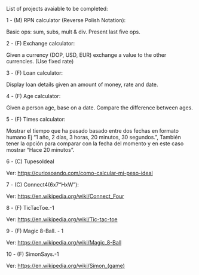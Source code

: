 List of projects avaiable to be completed:

1 - (M) RPN calculator (Reverse Polish Notation):

Basic ops: sum, subs, mult & div. Present last five ops.


2 - (F) Exchange calculator:

Given a currency (DOP, USD, EUR) exchange a value to the other currencies. (Use fixed rate)


3 - (F) Loan calculator:

Display loan details given an amount of money, rate and date.


4 - (F) Age calculator:

Given a person age, base on a date. Compare the difference between ages.


5 - (F) Times calculator:

Mostrar el tiempo que ha pasado basado entre dos fechas en formato humano Ej “1 año, 2 días, 3 horas, 20 minutos, 30 segundos.”, También tener la opción para comparar con la fecha del momento y en este caso mostrar “Hace 20 minutos”.


6 - (C) TupesoIdeal

Ver: https://curiosoando.com/como-calcular-mi-peso-ideal


7 - (C) Connect4(6x7“HxW”):

Ver: https://en.wikipedia.org/wiki/Connect_Four


8 - (F) TicTacToe.-1

Ver: https://en.wikipedia.org/wiki/Tic-tac-toe


9 - (F) Magic 8-Ball. - 1

Ver: https://en.wikipedia.org/wiki/Magic_8-Ball


10 - (F) SimonSays.-1

Ver: https://en.wikipedia.org/wiki/Simon_(game)
